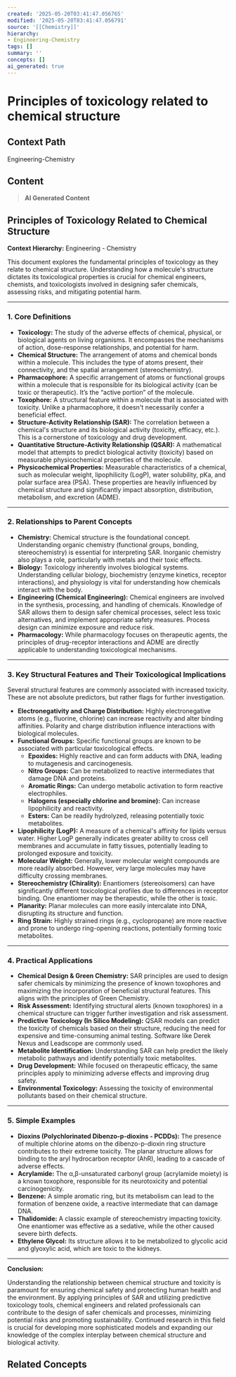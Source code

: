 ```yaml
---
created: '2025-05-20T03:41:47.056765'
modified: '2025-05-20T03:41:47.056791'
source: '[[Chemistry]]'
hierarchy:
- Engineering-Chemistry
tags: []
summary: ''
concepts: []
ai_generated: true
---
```


# Principles of toxicology related to chemical structure

## Context Path
Engineering-Chemistry

## Content
> **AI Generated Content**
## Principles of Toxicology Related to Chemical Structure

**Context Hierarchy:** Engineering - Chemistry

This document explores the fundamental principles of toxicology as they relate to chemical structure. Understanding how a molecule's structure dictates its toxicological properties is crucial for chemical engineers, chemists, and toxicologists involved in designing safer chemicals, assessing risks, and mitigating potential harm.

---

### 1. Core Definitions

* **Toxicology:** The study of the adverse effects of chemical, physical, or biological agents on living organisms. It encompasses the mechanisms of action, dose-response relationships, and potential for harm.
* **Chemical Structure:** The arrangement of atoms and chemical bonds within a molecule. This includes the type of atoms present, their connectivity, and the spatial arrangement (stereochemistry).
* **Pharmacophore:** A specific arrangement of atoms or functional groups within a molecule that is responsible for its biological activity (can be toxic or therapeutic). It’s the “active portion” of the molecule.
* **Toxophore:** A structural feature within a molecule that is associated with toxicity.  Unlike a pharmacophore, it doesn't necessarily confer a beneficial effect.
* **Structure-Activity Relationship (SAR):** The correlation between a chemical's structure and its biological activity (toxicity, efficacy, etc.). This is a cornerstone of toxicology and drug development.
* **Quantitative Structure-Activity Relationship (QSAR):** A mathematical model that attempts to predict biological activity (toxicity) based on measurable physicochemical properties of the molecule.
* **Physicochemical Properties:** Measurable characteristics of a chemical, such as molecular weight, lipophilicity (LogP), water solubility, pKa, and polar surface area (PSA). These properties are heavily influenced by chemical structure and significantly impact absorption, distribution, metabolism, and excretion (ADME).

---

### 2. Relationships to Parent Concepts

* **Chemistry:** Chemical structure is the foundational concept.  Understanding organic chemistry (functional groups, bonding, stereochemistry) is essential for interpreting SAR. Inorganic chemistry also plays a role, particularly with metals and their toxic effects.
* **Biology:** Toxicology inherently involves biological systems.  Understanding cellular biology, biochemistry (enzyme kinetics, receptor interactions), and physiology is vital for understanding how chemicals interact with the body.
* **Engineering (Chemical Engineering):** Chemical engineers are involved in the synthesis, processing, and handling of chemicals.  Knowledge of SAR allows them to design safer chemical processes, select less toxic alternatives, and implement appropriate safety measures.  Process design can minimize exposure and reduce risk.
* **Pharmacology:**  While pharmacology focuses on therapeutic agents, the principles of drug-receptor interactions and ADME are directly applicable to understanding toxicological mechanisms.

---

### 3. Key Structural Features and Their Toxicological Implications

Several structural features are commonly associated with increased toxicity.  These are not absolute predictors, but rather flags for further investigation.

* **Electronegativity and Charge Distribution:** Highly electronegative atoms (e.g., fluorine, chlorine) can increase reactivity and alter binding affinities.  Polarity and charge distribution influence interactions with biological molecules.
* **Functional Groups:** Specific functional groups are known to be associated with particular toxicological effects.
    * **Epoxides:** Highly reactive and can form adducts with DNA, leading to mutagenesis and carcinogenesis.
    * **Nitro Groups:** Can be metabolized to reactive intermediates that damage DNA and proteins.
    * **Aromatic Rings:** Can undergo metabolic activation to form reactive electrophiles.
    * **Halogens (especially chlorine and bromine):** Can increase lipophilicity and reactivity.
    * **Esters:** Can be readily hydrolyzed, releasing potentially toxic metabolites.
* **Lipophilicity (LogP):** A measure of a chemical's affinity for lipids versus water. Higher LogP generally indicates greater ability to cross cell membranes and accumulate in fatty tissues, potentially leading to prolonged exposure and toxicity.
* **Molecular Weight:**  Generally, lower molecular weight compounds are more readily absorbed. However, very large molecules may have difficulty crossing membranes.
* **Stereochemistry (Chirality):**  Enantiomers (stereoisomers) can have significantly different toxicological profiles due to differences in receptor binding. One enantiomer may be therapeutic, while the other is toxic.
* **Planarity:** Planar molecules can more easily intercalate into DNA, disrupting its structure and function.
* **Ring Strain:** Highly strained rings (e.g., cyclopropane) are more reactive and prone to undergo ring-opening reactions, potentially forming toxic metabolites.

---

### 4. Practical Applications

* **Chemical Design & Green Chemistry:**  SAR principles are used to design safer chemicals by minimizing the presence of known toxophores and maximizing the incorporation of beneficial structural features.  This aligns with the principles of Green Chemistry.
* **Risk Assessment:** Identifying structural alerts (known toxophores) in a chemical structure can trigger further investigation and risk assessment.
* **Predictive Toxicology (In Silico Modeling):** QSAR models can predict the toxicity of chemicals based on their structure, reducing the need for expensive and time-consuming animal testing.  Software like Derek Nexus and Leadscope are commonly used.
* **Metabolite Identification:** Understanding SAR can help predict the likely metabolic pathways and identify potentially toxic metabolites.
* **Drug Development:**  While focused on therapeutic efficacy, the same principles apply to minimizing adverse effects and improving drug safety.
* **Environmental Toxicology:** Assessing the toxicity of environmental pollutants based on their chemical structure.

---

### 5. Simple Examples

* **Dioxins (Polychlorinated Dibenzo-p-dioxins - PCDDs):** The presence of multiple chlorine atoms on the dibenzo-p-dioxin ring structure contributes to their extreme toxicity.  The planar structure allows for binding to the aryl hydrocarbon receptor (AhR), leading to a cascade of adverse effects.
* **Acrylamide:**  The α,β-unsaturated carbonyl group (acrylamide moiety) is a known toxophore, responsible for its neurotoxicity and potential carcinogenicity.
* **Benzene:** A simple aromatic ring, but its metabolism can lead to the formation of benzene oxide, a reactive intermediate that can damage DNA.
* **Thalidomide:**  A classic example of stereochemistry impacting toxicity. One enantiomer was effective as a sedative, while the other caused severe birth defects.
* **Ethylene Glycol:** Its structure allows it to be metabolized to glycolic acid and glyoxylic acid, which are toxic to the kidneys.



---

**Conclusion:**

Understanding the relationship between chemical structure and toxicity is paramount for ensuring chemical safety and protecting human health and the environment.  By applying principles of SAR and utilizing predictive toxicology tools, chemical engineers and related professionals can contribute to the design of safer chemicals and processes, minimizing potential risks and promoting sustainability.  Continued research in this field is crucial for developing more sophisticated models and expanding our knowledge of the complex interplay between chemical structure and biological activity.

## Related Concepts
